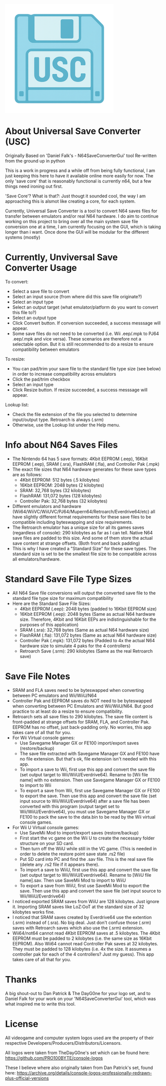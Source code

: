 <img src="https://raw.githubusercontent.com/7ank0v1c/Universal-Save-Converter/main/Source/universal_save_converter/resources/usc_logo_large.png" width="350">




About Universal Save Converter (USC)
=
Originally Based on 'Daniel Falk's - N64SaveConverterGui' tool
Re-written from the ground up in python

This is a work in progress and a while off from being fully functional, I am just keeping this here to have it available online more easily for now.
The only 'save core' that is reasonably functional is currently n64, but a few things need ironing out first.

'Save Core'? What is that?:
Just thougt it sounded cool, the way I am approaching this is alsmot like creating a core, for each system.

Currently, Universal Save Converter is a tool to convert N64 saves files for transfer between emulators and/or real N64 hardware.
I do aim to continue working on this project to bring over all the main system save file conversion one at a time, I am currently focusing on the GUI, which is taking longer than i want. Once done the GUI will be modular for the different systems (mostly)

Currently, Unviversal Save Converter Usage
=

To convert:
 * Select a save file to convert
 * Select an input source (from where did this save file originate?)
 * Select an input type
 * Select an output target (what emulator/platform do you want to convert this file to?)
 * Select an output type
 * Click Convert button. If conversion succeeded, a success messsage will appear.
 * Some save files do not need to be converted (i.e. Wii .eep/.mpk to PJ64 .eep/.mpk and vice versa). These scenarios are therefore not a selectable option. But it is still recommended to do a resize to ensure compatibility between emulators

To resize:
 * You can pad/trim your save file to the standard file type size (see below) in order to increase compatibility across emulators
 * Click the pad/trim checkbox
 * Select an input type
 * Click Resize button. If resize succeeded, a success messsage will appear.
  
Lookup list:
 * Check the file extension of the file you selected to determine input/output type. Retroarch is always (.srm)
 * Otherwise, use the Lookup list under the Help menu.


Info about N64 Saves Files
=
 
 * The Nintendo 64 has 5 save formats: 4Kbit EEPROM (.eep), 16Kbit EEPROM (.eep), SRAM (.sra), FlashRAM (.fla), and Controller Pak (.mpk)
 * The exact file sizes that N64 hardware generates for these save types are as follows:
   - 4Kbit EEPROM: 512 bytes (.5 kilobytes)
   - 16Kbit EEPROM: 2048 bytes (2 kilobytes)
   - SRAM: 32,768 bytes (32 kilobytes)
   - FlashRAM: 131,072 bytes (128 kilobytes)
   - Controller Pak: 32,768 bytes (32 kilobytes)
 * Different emulators and hardware (Wii64/WiiVC/WiiUVC/PJ64/Mupern64/Retroarch/Everdrive64/etc) all have slightly different format requirements for these save files to be compatible including byteswapping and size requirements.
 * The Retroarch emulator has a unique size for all its games saves (regardless of console): 290 kilobytes as far as I can tell. Native N64 save files are padded to this size. And some of them store the actual save content at strange offsets. (Both front and back padding)
 * This is why I have created a "Standard Size" for these save types. The standard size is set to be the smallest file size to be compatible across all emulators/hardware. 


Standard Save File Type Sizes
=

 * All N64 Save file conversions will output the converted save file to the standard file type size for maximum compatibility
 * Here are the Standard Save File Sizes:
   - 4Kbit EEPROM (.eep): 2048 bytes (padded to 16Kbit EEPROM size)
   - 16Kbit EEPROM (.eep): 2048 bytes (Same as actual N64 hardware size. Therefore, 4Kbit and 16Kbit EEPs are indistinguishable for the purposes of this application)
   - SRAM (.sra): 32,768 bytes (Same as actual N64 hardware size)
   - FlashRAM (.fla): 131,072 bytes (Same as actual N64 hardware size)
   - Controller Pak (.mpk): 131,072 bytes (Padded to 4x the actual N64 hardware size to simulate 4 paks for the 4 controllers)
   - Retroarch Save (.srm): 290 kilobytes (Same as the real Retroarch save)

Save File Notes
=

 * SRAM and FLA saves need to be byteswapped when converting between PC emulators and Wii/WiiU/N64
 * Controller Pak and EEPROM saves do NOT need to be byteswapped when converting between PC Emulators and Wii/WiiU/N64. But good practice to at least do a resize to ensure compatibility.
 * Retroarch sets all save files to 290 kilobytes. The save file content is front-padded at strange offsets for SRAM, FLA, and Controller Pak. EEPROM has no offset, just back-padding only. No worries, this app takes care of all that for you.
 * For Wii Virtual console games:
   - Use Savegame Manager GX or FE100 import/export saves (restore/backup)
   - The save file extracted with Savegame Manager GX and FE100 have no file extension. But that's ok, file extension isn't needed with this app.
   - To import a save to Wii, first use this app and convert the save file (set output target to Wii/WiiU/Everdrive64). Rename to [Wii file name] with no extension. Then use Savegame Manager GX or FE100 to import to Wii
   - To export a save from Wii, first use Savegame Manager GX or FE100 to export the save. Then use this app and convert the save file (set input source to Wii/WiiU/Everdrive64)
after a save file has been converted with this program (output target set to Wii/WiiU/Everdrive64), you must use Savegame Manager GX or FE100 to pack the save to the data.bin to be read by the Wii virtual console games. 
 * For Wii U Virtual console games:
   - Use SaveMii Mod to import/export saves (restore/backup)
   - First start the vc game on the Wii U to create the necessary folder structure on your SD card.
   - Then turn off the WiiU while still in the VC game. (This is needed in order to delete the restore point save state .rs2 file)
   - Put SD card into PC and find the .sav file. This is the real save file (delete any .rs2 file if it appears there).
   - To import a save to WiiU, first use this app and convert the save file (set output target to Wii/WiiU/Everdrive64). Rename to [WiiU file name].sav. Then use SaveMii Mod to import to WiiU
   - To export a save from WiiU, first use SaveMii Mod to export the save. Then use this app and convert the save file (set input source to Wii/WiiU/Everdrive64)
 * I noticed exported SRAM saves from WiiU are 128 kilobytes. Just ignore it. Importing SRAM saves like LoZ:OoT at the standard size of 32 kilobytes works fine.
 * I noticed that SRAM saves created by Everdrive64 use the extention (.srm) instead of (.sra). No big deal. Just don't confuse those (.srm) saves with Retroarch saves which also use the (.srm) extension.
 * Wii64/not64 cannot read 4Kbit EEPROM saves at .5 kilobytes. The 4Kbit EEPROM must be padded to 2 kilobytes (i.e. the same size as 16Kbit EEPROM). Also Wii64 cannot read Controller Pak saves at 32 kilobytes. They must be padded to 128 kilobytes (i.e. 4x the size. It assumes a controller pak for each of the 4 controllers? Just my guess). This app takes care of all that for you.


Thanks
=

A big shout-out to Dan Patrick & The DayG0ne for your logo set, and to Daniel Falk for your work on your 'N64SaveConverterGui' tool, which was what inspired me to write this tool.


License
=

All videogame and computer system logos used are the property of their respective Developers/Producers/Distributors/Licensors.

All logos were taken from TheDayG0ne's set which can be found here: https://github.com/PRO100BYTE/console-logos

These I believe where also originally taken from Dan Patrick's set, found here: https://archive.org/details/console-logos-professionally-redrawn-plus-official-versions



















